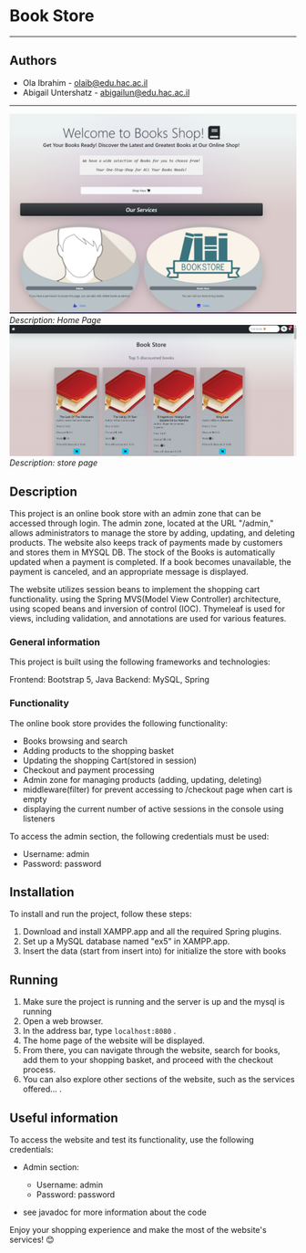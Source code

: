 # Book Store 
<hr/>

## Authors
* Ola Ibrahim - olaib@edu.hac.ac.il
* Abigail Untershatz - abigailun@edu.hac.ac.il
<hr/>

![Screenshot 1](/src/main/resources/static/images/home.png)
*Description: Home Page*
![Screenshot 2](/src/main/resources/static/images/cover.png)
*Description: store page*


## Description

This project is an online book store with an admin zone that can be accessed through login. The admin zone, located at the URL "/admin," allows administrators to manage the store by adding, updating, and deleting products. The website also keeps track of payments made by customers and stores them in MYSQL DB. 
The stock of the Books is automatically updated when a payment is completed. If a book becomes unavailable, the payment is canceled, and an appropriate message is displayed.

The website utilizes session beans to implement the shopping cart functionality.
using the Spring MVS(Model View Controller) architecture, 
using scoped beans and inversion of control (IOC). 
Thymeleaf is used for views, including validation, and annotations are used for various features.

### General information
This project is built using the following frameworks and technologies:

Frontend: Bootstrap 5, Java
Backend: MySQL, Spring

### Functionality
The online book store provides the following functionality:

* Books browsing and search
* Adding products to the shopping basket
* Updating the shopping Cart(stored in session)
* Checkout and payment processing
* Admin zone for managing products (adding, updating, deleting)
* middleware(filter) for prevent accessing to /checkout page when cart is empty
* displaying the current number of active sessions in the console using listeners

To access the admin section, the following credentials must be used:

* Username: admin
* Password: password
## Installation

To install and run the project, follow these steps:

1. Download and install XAMPP.app and all the required Spring plugins.
2. Set up a MySQL database named "ex5" in XAMPP.app.
3. Insert the data (start from insert into) for initialize the store with books

## Running
1. Make sure the project is running and the server is up and the mysql is running
2. Open a web browser.
3. In the address bar, type `localhost:8080` .
4. The home page of the website will be displayed.
5. From there, you can navigate through the website, search for books, add them to your shopping basket, and proceed with the checkout process.
6. You can also explore other sections of the website, such as the services offered... .

## Useful information
To access the website and test its functionality, use the following credentials:
- Admin section:
    - Username: admin
    - Password: password
  
- see javadoc for more information about the code

Enjoy your shopping experience and make the most of the website's services! 😊
